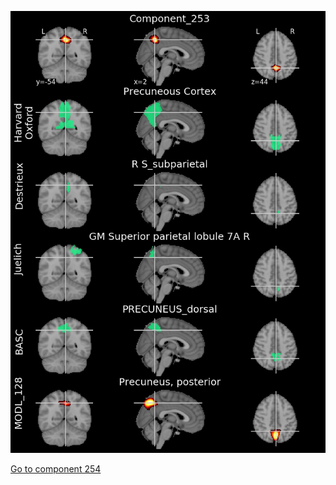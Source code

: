 


![253](preliminary/253.jpg "Component 253")

[Go to component 254](https://parietal-inria.github.io/MODL_atlas/512/254 "Component 254")
